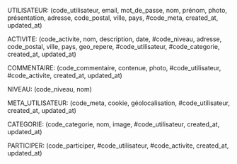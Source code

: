 UTILISATEUR: (code_utilisateur, email, mot_de_passe, nom, prénom, photo, présentation, adresse, code_postal, ville, pays, #code_meta, created_at, updated_at)

ACTIVITE: (code_activite, nom, description, date, #code_niveau, adresse, code_postal, ville, pays, geo_repere, #code_utilisateur, #code_categorie, created_at, updated_at)

COMMENTAIRE: (code_commentaire, contenue, photo, #code_utilisateur, #code_activite, created_at, updated_at)

NIVEAU: (code_niveau, nom)

META_UTILISATEUR: (code_meta, cookie, géolocalisation, #code_utilisateur, created_at, updated_at)

CATEGORIE: (code_categorie, nom, image, #code_utilisateur, created_at, updated_at)

PARTICIPER: (code_participer, #code_utilisateur, #code_activite, created_at, updated_at)
